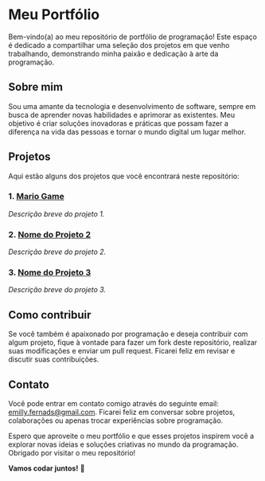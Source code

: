 # Meu Portfólio 

Bem-vindo(a) ao meu repositório de portfólio de programação! Este espaço é dedicado a compartilhar uma seleção dos projetos em que venho trabalhando, demonstrando minha paixão e dedicação à arte da programação.

## Sobre mim

Sou uma amante da tecnologia e desenvolvimento de software, sempre em busca de aprender novas habilidades e aprimorar as existentes. Meu objetivo é criar soluções inovadoras e práticas que possam fazer a diferença na vida das pessoas e tornar o mundo digital um lugar melhor.

## Projetos

Aqui estão alguns dos projetos que você encontrará neste repositório:

### 1. [Mario Game](link-para-o-projeto-1)
_Descrição breve do projeto 1._

### 2. [Nome do Projeto 2](link-para-o-projeto-2)
_Descrição breve do projeto 2._

### 3. [Nome do Projeto 3](link-para-o-projeto-3)
_Descrição breve do projeto 3._

## Como contribuir

Se você também é apaixonado por programação e deseja contribuir com algum projeto, fique à vontade para fazer um fork deste repositório, realizar suas modificações e enviar um pull request. Ficarei feliz em revisar e discutir suas contribuições.

## Contato

Você pode entrar em contato comigo através do seguinte email: emilly.fernads@gmail.com. Ficarei feliz em conversar sobre projetos, colaborações ou apenas trocar experiências sobre programação.

Espero que aproveite o meu portfólio e que esses projetos inspirem você a explorar novas ideias e soluções criativas no mundo da programação. Obrigado por visitar o meu repositório!

**Vamos codar juntos!** 🚀
